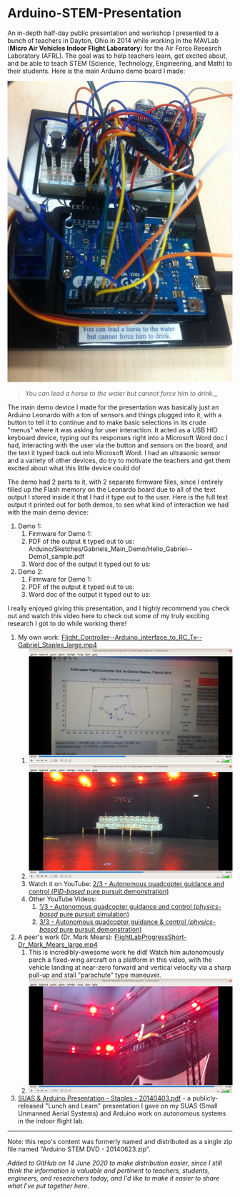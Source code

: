# Arduino-STEM-Presentation
An in-depth half-day public presentation and workshop I presented to a bunch of teachers in Dayton, Ohio in 2014 while working in the MAVLab (**Micro Air Vehicles Indoor Flight Laboratory**) for the Air Force Research Laboratory (AFRL). The goal was to help teachers learn, get excited about, and be able to teach STEM (Science, Technology, Engineering, and Math) to their students. Here is the main Arduino demo board I made:

![](Arduino/Sketches/Gabriels_Main_Demo/Arduino_cool_Leonardo_class_demo_board_pic_2_(right)_small.JPG)

> _You can lead a horse to the water but cannot force him to drink.__

The main demo device I made for the presentation was basically just an Arduino Leonardo with a ton of sensors and things plugged into it, with a button to tell it to continue and to make basic selections in its crude "menus" where it was asking for user interaction. It acted as a USB HID keyboard device, typing out its responses right into a Microsoft Word doc I had, interacting with the user via the button and sensors on the board, and the text it typed back out into Microsoft Word. I had an ultrasonic sensor and a variety of other devices, do try to motivate the teachers and get them excited about what this little device could do! 

The demo had 2 parts to it, with 2 separate firmware files, since I entirely filled up the Flash memory on the Leonardo board due to all of the text output I stored inside it that I had it type out to the user. Here is the full text output it printed out for both demos, to see what kind of interaction we had with the main demo device:

1. Demo 1:
    1. Firmware for Demo 1:  
    1. PDF of the output it typed out to us: Arduino/Sketches/Gabriels_Main_Demo/Hello_Gabriel--Demo1_sample.pdf
    1. Word doc of the output it typed out to us:
1. Demo 2: 
    1. Firmware for Demo 1:  
    1. PDF of the output it typed out to us: 
    1. Word doc of the output it typed out to us:

I really enjoyed giving this presentation, and I highly recommend you check out and watch this video here to check out some of my truly exciting research I got to do while working there! 

1. My own work: [Flight_Controller--Arduino_interface_to_RC_Tx--Gabriel_Staples_large.mp4](Arduino/Engineering_Videos_and_Presentations/Flight_Controller--Arduino_interface_to_RC_Tx--Gabriel_Staples_large.mp4)
    1. ![](Arduino/Engineering_Videos_and_Presentations/screenshots/Gabriel_flight_controller1.png)
    1. ![](Arduino/Engineering_Videos_and_Presentations/screenshots/Gabriel_flight_controller2.png)
    1. Watch it on YouTube: [2/3 - Autonomous quadcopter guidance and control (*PID-based* pure pursuit demonstration)](https://www.youtube.com/watch?v=wY3oh2GIfCI)
    1. Other YouTube Videos:
        1. [1/3 - Autonomous quadcopter guidance and control (*physics-based* pure pursuit simulation)](https://www.youtube.com/watch?v=LjuPA43HceQ)
        1. [3/3 - Autonomous quadcopter guidance & control (*physics-based* pure pursuit demonstration)](https://www.youtube.com/watch?v=H5kXzpPFdII)
1. A peer's work (Dr. Mark Mears): [FlightLabProgressShort-Dr_Mark_Mears_large.mp4](Arduino/Engineering_Videos_and_Presentations/FlightLabProgressShort-Dr_Mark_Mears_large.mp4)
    1. This is incredibly-awesome work he did! Watch him autonomously perch a fixed-wing aircraft on a platform in this video, with the vehicle landing at near-zero forward and vertical velocity via a sharp pull-up and stall "parachute" type maneuver.
    1. ![](Arduino/Engineering_Videos_and_Presentations/screenshots/Mears_perching_maneuver1.png)
1. [SUAS & Arduino Presentation - Staples - 20140403.pdf](Arduino/Engineering_Videos_and_Presentations/SUAS_and_Arduino_Presentation--Staples--20140403.pdf) - a publicly-released "Lunch and Learn" presentation I gave on my SUAS (Small Unmanned Aerial Systems) and Arduino work on autonomous systems in the indoor flight lab.

----

Note: this repo's content was formerly named and distributed as a single zip file named "Arduino STEM DVD - 20140623.zip".  

_Added to GitHub on 14 June 2020 to make distribution easier, since I still think the information is valuable and pertinent to teachers, students, engineers, and researchers today, and I'd like to make it easier to share what I've put together here._


